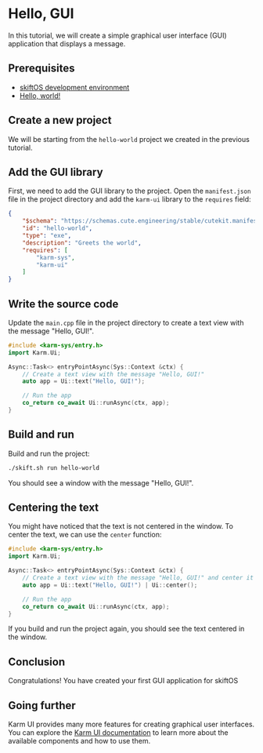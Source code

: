 # Hello, GUI

In this tutorial, we will create a simple graphical user interface (GUI) application that displays a message.

## Prerequisites

- [skiftOS development environment](../building.md)
- [Hello, world!](hello-world.md)

## Create a new project

We will be starting from the `hello-world` project we created in the previous tutorial.

## Add the GUI library

First, we need to add the GUI library to the project. Open the `manifest.json` file in the project directory and add the `karm-ui` library to the `requires` field:

```json
{
    "$schema": "https://schemas.cute.engineering/stable/cutekit.manifest.component.v1",
    "id": "hello-world",
    "type": "exe",
    "description": "Greets the world",
    "requires": [
        "karm-sys",
        "karm-ui"
    ]
}
```

## Write the source code

Update the `main.cpp` file in the project directory to create a text view with the message "Hello, GUI!".

```cpp
#include <karm-sys/entry.h>
import Karm.Ui;

Async::Task<> entryPointAsync(Sys::Context &ctx) {
    // Create a text view with the message "Hello, GUI!"
    auto app = Ui::text("Hello, GUI!");

    // Run the app
    co_return co_await Ui::runAsync(ctx, app);
}
```

## Build and run

Build and run the project:

```sh
./skift.sh run hello-world
```

You should see a window with the message "Hello, GUI!".

## Centering the text

You might have noticed that the text is not centered in the window. To center the text, we can use the `center` function:

```cpp
#include <karm-sys/entry.h>
import Karm.Ui;

Async::Task<> entryPointAsync(Sys::Context &ctx) {
    // Create a text view with the message "Hello, GUI!" and center it
    auto app = Ui::text("Hello, GUI!") | Ui::center();

    // Run the app
    co_return co_await Ui::runAsync(ctx, app);
}
```

If you build and run the project again, you should see the text centered in the window.

## Conclusion

Congratulations! You have created your first GUI application for skiftOS

## Going further

Karm UI provides many more features for creating graphical user interfaces. You can explore the [Karm UI documentation](/libraries/karm-ui) to learn more about the available components and how to use them.
